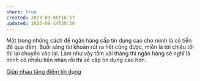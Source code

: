 ```yaml
---
share: true
created: 2023-09-05T16:17
updated: 2025-09-14T20:50
---
```

Một trong những cách để ngân hàng cấp tín dụng cao cho mình là có tiền để qua đêm. Buổi sáng tài khoản rút ra hết cũng được, miễn là tới chiều tối thì lại chuyển vào lại. Làm như vậy tầm vài tháng thì ngân hàng sẽ nghĩ là mình có nhiều tiền nhàn rỗi thì sẽ cấp tín dụng cao hơn.

[Giúp nhau tăng điểm tín dụng](../../../../%F0%9F%93%90D%E1%BB%B1%20%C3%A1n/Gi%C3%BAp%20nhau%20tho%C3%A1t%20n%E1%BB%A3/C%C3%B4ng%20vi%E1%BB%87c/Gi%C3%BAp%20nhau%20t%C4%83ng%20%C4%91i%E1%BB%83m%20t%C3%ADn%20d%E1%BB%A5ng.md)
